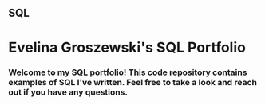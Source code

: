## SQL
# Evelina Groszewski's SQL Portfolio
### Welcome to my SQL portfolio! This code repository contains examples of SQL I've written. Feel free to take a look and reach out if you have any questions.
